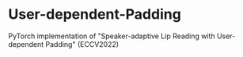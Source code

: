 # User-dependent-Padding
PyTorch implementation of "Speaker-adaptive Lip Reading with User-dependent Padding" (ECCV2022)
